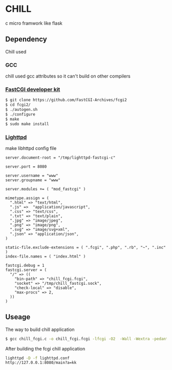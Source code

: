 # CHILL
c micro framwork like flask

## Dependency
Chill used 

### GCC
chill used gcc attributes so it can't build on other compilers

### [FastCGI developer kit](https://github.com/FastCGI-Archives/fcgi2)
```sh
$ git clone https://github.com/FastCGI-Archives/fcgi2
$ cd fcgi2/
$ ./autogen.sh
$ ./configure
$ make
$ sudo make install
```

### [Lighttpd](https://redmine.lighttpd.net/projects/lighttpd/wiki/docs_modfastcgi)

make libhttpd config file
~~~
server.document-root = "/tmp/lighttpd-fastcgi-c" 

server.port = 8080

server.username = "www"
server.groupname = "www"

server.modules += ( "mod_fastcgi" )

mimetype.assign = (
  ".html" => "text/html",
  ".js" =>  "application/javascript",
  ".css" => "text/css",
  ".txt" => "text/plain",
  ".jpg" => "image/jpeg",
  ".png" => "image/png",
  ".svg" => "image/svg+xml",
  ".json" => "application/json",
)

static-file.exclude-extensions = ( ".fcgi", ".php", ".rb", "~", ".inc" )
index-file.names = ( "index.html" )

fastcgi.debug = 1
fastcgi.server = (
  "/" => ((
    "bin-path" => "chill_fcgi.fcgi",
    "socket" => "/tmp/chill_fastcgi.sock",
    "check-local" => "disable",
    "max-procs" => 2,
  ))
)
~~~

## Useage

The way to build chill application

~~~sh
$ gcc chill_fcgi.c -o chill_fcgi.fcgi -lfcgi -O2  -Wall -Wextra -pedantic -std=c11
~~~

After building the fcgi chill application 

~~~sh
lighttpd -D -f lighttpd.conf
http://127.0.0.1:8080/main?a=kk
~~~

